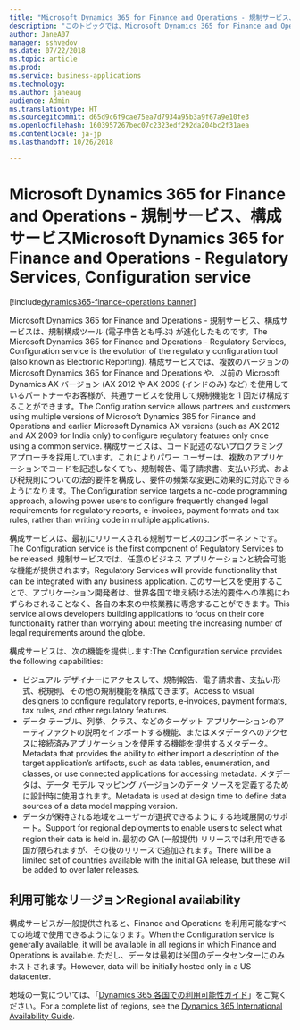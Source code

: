 ```yaml
---
title: "Microsoft Dynamics 365 for Finance and Operations - 規制サービス、構成サービス"
description: "このトピックでは、Microsoft Dynamics 365 for Finance and Operations - 規制サービスの一部としてリリースされる構成サービスについて説明します。"
author: JaneA07
manager: sshvedov
ms.date: 07/22/2018
ms.topic: article
ms.prod: 
ms.service: business-applications
ms.technology: 
ms.author: janeaug
audience: Admin
ms.translationtype: HT
ms.sourcegitcommit: d65d9c6f9cae75ea7d7934a95b3a9f67a9e10fe3
ms.openlocfilehash: 1603957267bec07c2323edf292da204bc2f31aea
ms.contentlocale: ja-jp
ms.lasthandoff: 10/26/2018

---
```

#  <a name="microsoft-dynamics-365-for-finance-and-operations---regulatory-services-configuration-service"></a><span data-ttu-id="c2ac3-103">Microsoft Dynamics 365 for Finance and Operations - 規制サービス、構成サービス</span><span class="sxs-lookup"><span data-stu-id="c2ac3-103">Microsoft Dynamics 365 for Finance and Operations - Regulatory Services, Configuration service</span></span> 

[!include[dynamics365-finance-operations banner](../includes/dynamics365-finance-operations.md)]




<span data-ttu-id="c2ac3-104">Microsoft Dynamics 365 for Finance and Operations - 規制サービス、構成サービスは、規制構成ツール (電子申告とも呼ぶ) が進化したものです。</span><span class="sxs-lookup"><span data-stu-id="c2ac3-104">The Microsoft Dynamics 365 for Finance and Operations - Regulatory Services, Configuration service is the evolution of the regulatory configuration tool (also known as Electronic Reporting).</span></span> <span data-ttu-id="c2ac3-105">構成サービスでは、複数のバージョンの Microsoft Dynamics 365 for Finance and Operations や、以前の Microsoft Dynamics AX バージョン (AX 2012 や AX 2009 (インドのみ) など) を使用しているパートナーやお客様が、共通サービスを使用して規制機能を 1 回だけ構成することができます。</span><span class="sxs-lookup"><span data-stu-id="c2ac3-105">The Configuration service allows partners and customers using multiple versions of Microsoft Dynamics 365 for Finance and Operations and earlier Microsoft Dynamics AX versions (such as AX 2012 and AX 2009 for India only) to configure regulatory features only once using a common service.</span></span> <span data-ttu-id="c2ac3-106">構成サービスは、コード記述のないプログラミング アプローチを採用しています。これによりパワー ユーザーは、複数のアプリケーションでコードを記述しなくても、規制報告、電子請求書、支払い形式、および税規則についての法的要件を構成し、要件の頻繁な変更に効果的に対応できるようになります。</span><span class="sxs-lookup"><span data-stu-id="c2ac3-106">The Configuration service targets a no-code programming approach, allowing power users to configure frequently changed legal requirements for regulatory reports, e-invoices, payment formats and tax rules, rather than writing code in multiple applications.</span></span> 

<span data-ttu-id="c2ac3-107">構成サービスは、最初にリリースされる規制サービスのコンポーネントです。</span><span class="sxs-lookup"><span data-stu-id="c2ac3-107">The Configuration service is the first component of Regulatory Services to be released.</span></span> <span data-ttu-id="c2ac3-108">規制サービスでは、任意のビジネス アプリケーションと統合可能な機能が提供されます。</span><span class="sxs-lookup"><span data-stu-id="c2ac3-108">Regulatory Services will provide functionality that can be integrated with any business application.</span></span> <span data-ttu-id="c2ac3-109">このサービスを使用することで、アプリケーション開発者は、世界各国で増え続ける法的要件への準拠にわずらわされることなく、各自の本来の中核業務に専念することができます。</span><span class="sxs-lookup"><span data-stu-id="c2ac3-109">This service allows developers building applications to focus on their core functionality rather than worrying about meeting the increasing number of legal requirements around the globe.</span></span> 

<span data-ttu-id="c2ac3-110">構成サービスは、次の機能を提供します:</span><span class="sxs-lookup"><span data-stu-id="c2ac3-110">The Configuration service provides the following capabilities:</span></span>

-   <span data-ttu-id="c2ac3-111">ビジュアル デザイナーにアクセスして、規制報告、電子請求書、支払い形式、税規則、その他の規制機能を構成できます。</span><span class="sxs-lookup"><span data-stu-id="c2ac3-111">Access to visual designers to configure regulatory reports, e-invoices, payment formats, tax rules, and other regulatory features.</span></span> 
-   <span data-ttu-id="c2ac3-112">データ テーブル、列挙、クラス、などのターゲット アプリケーションのアーティファクトの説明をインポートする機能、またはメタデータへのアクセスに接続済みアプリケーションを使用する機能を提供するメタデータ。</span><span class="sxs-lookup"><span data-stu-id="c2ac3-112">Metadata that provides the ability to either import a description of the target application’s artifacts, such as data tables, enumeration, and classes, or use connected applications for accessing metadata.</span></span> <span data-ttu-id="c2ac3-113">メタデータは、データ モデル マッピング バージョンのデータ ソースを定義するために設計時に使用されます。</span><span class="sxs-lookup"><span data-stu-id="c2ac3-113">Metadata is used at design time to define data sources of a data model mapping version.</span></span> 
-   <span data-ttu-id="c2ac3-114">データが保持される地域をユーザーが選択できるようにする地域展開のサポート。</span><span class="sxs-lookup"><span data-stu-id="c2ac3-114">Support for regional deployments to enable users to select what region their data is held in.</span></span> <span data-ttu-id="c2ac3-115">最初の GA (一般提供) リリースでは利用できる国が限られますが、その後のリリースで追加されます。</span><span class="sxs-lookup"><span data-stu-id="c2ac3-115">There will be a limited set of countries available with the initial GA release, but these will be added to over later releases.</span></span>    

## <a name="regional-availability"></a><span data-ttu-id="c2ac3-116">利用可能なリージョン</span><span class="sxs-lookup"><span data-stu-id="c2ac3-116">Regional availability</span></span>
<span data-ttu-id="c2ac3-117">構成サービスが一般提供されると、Finance and Operations を利用可能なすべての地域で使用できるようになります。</span><span class="sxs-lookup"><span data-stu-id="c2ac3-117">When the Configuration service is generally available, it will be available in all regions in which Finance and Operations is available.</span></span> <span data-ttu-id="c2ac3-118">ただし、データは最初は米国のデータセンターにのみホストされます。</span><span class="sxs-lookup"><span data-stu-id="c2ac3-118">However, data will be initially hosted only in a US datacenter.</span></span>

<span data-ttu-id="c2ac3-119">地域の一覧については、「[Dynamics 365 各国での利用可能性ガイド](https://aka.ms/dynamics_365_international_availability_deck)」をご覧ください。</span><span class="sxs-lookup"><span data-stu-id="c2ac3-119">For a complete list of regions, see the [Dynamics 365 International Availability Guide](https://aka.ms/dynamics_365_international_availability_deck).</span></span>

